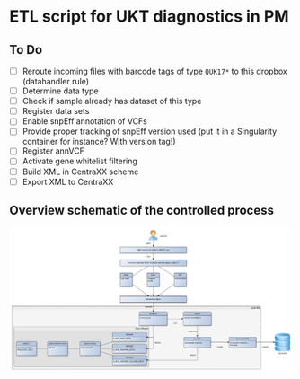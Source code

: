 # ETL script for UKT diagnostics in PM

## To Do

- [ ] Reroute incoming files with barcode tags of type `QUK17*` to this dropbox (datahandler rule)
- [ ] Determine data type
- [ ] Check if sample already has dataset of this type
- [ ] Register data sets
- [ ] Enable snpEff annotation of VCFs
- [ ] Provide proper tracking of snpEff version used (put it in a Singularity container for instance? With version tag!)
- [ ] Register annVCF
- [ ] Activate gene whitelist filtering
- [ ] Build XML in CentraXX scheme
- [ ] Export XML to CentraXX

## Overview schematic of the controlled process

<img src="https://github.com/qbicsoftware/etl-scripts/blob/development/drop-boxes/register-ukt-diagnostics/SOP_new_incoming_dropbox.png" alt="Data Process Workflow">


